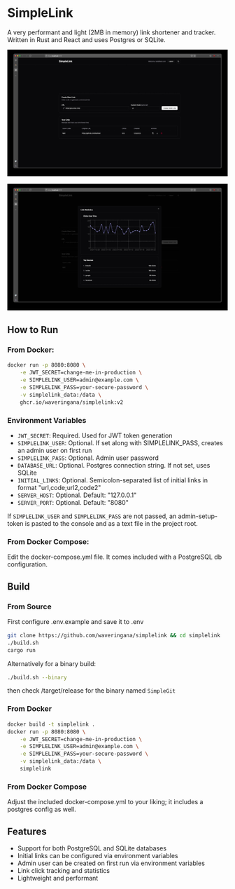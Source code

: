 # SimpleLink

A very performant and light (2MB in memory) link shortener and tracker. Written in Rust and React and uses Postgres or SQLite.

![MainView](readme_img/mainview.jpg)

![StatsView](readme_img/statview.jpg)

## How to Run

### From Docker:

```bash
docker run -p 8080:8080 \
    -e JWT_SECRET=change-me-in-production \
    -e SIMPLELINK_USER=admin@example.com \
    -e SIMPLELINK_PASS=your-secure-password \
    -v simplelink_data:/data \
    ghcr.io/waveringana/simplelink:v2
```

### Environment Variables

- `JWT_SECRET`: Required. Used for JWT token generation
- `SIMPLELINK_USER`: Optional. If set along with SIMPLELINK_PASS, creates an admin user on first run
- `SIMPLELINK_PASS`: Optional. Admin user password
- `DATABASE_URL`: Optional. Postgres connection string. If not set, uses SQLite
- `INITIAL_LINKS`: Optional. Semicolon-separated list of initial links in format "url,code;url2,code2"
- `SERVER_HOST`: Optional. Default: "127.0.0.1"
- `SERVER_PORT`: Optional. Default: "8080"

If `SIMPLELINK_USER` and `SIMPLELINK_PASS` are not passed, an admin-setup-token is pasted to the console and as a text file in the project root.

### From Docker Compose:

Edit the docker-compose.yml file. It comes included with a PostgreSQL db configuration.

## Build

### From Source

First configure .env.example and save it to .env

```bash
git clone https://github.com/waveringana/simplelink && cd simplelink
./build.sh
cargo run
```

Alternatively for a binary build:

```bash
./build.sh --binary
```

then check /target/release for the binary named `SimpleGit`

### From Docker

```bash
docker build -t simplelink .
docker run -p 8080:8080 \
    -e JWT_SECRET=change-me-in-production \
    -e SIMPLELINK_USER=admin@example.com \
    -e SIMPLELINK_PASS=your-secure-password \
    -v simplelink_data:/data \
    simplelink
```

### From Docker Compose

Adjust the included docker-compose.yml to your liking; it includes a postgres config as well.

## Features

- Support for both PostgreSQL and SQLite databases
- Initial links can be configured via environment variables
- Admin user can be created on first run via environment variables
- Link click tracking and statistics
- Lightweight and performant
